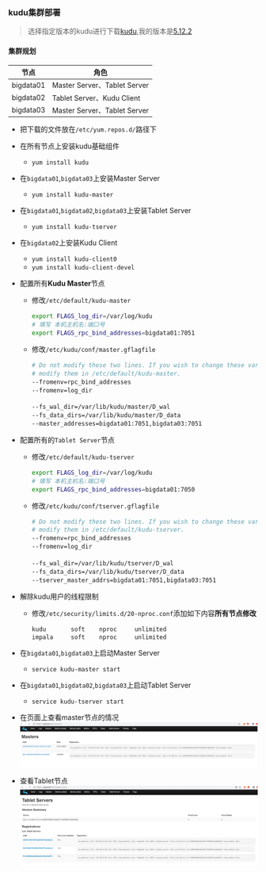 ### kudu集群部署

> 选择指定版本的kudu进行下载[kudu](http://archive.cloudera.com/kudu/),我的版本是[5.12.2](http://archive.cloudera.com/kudu/redhat/7/x86_64/kudu/cloudera-kudu.repo)

#### 集群规划

节点 | 角色
-- | --
bigdata01 | Master Server、Tablet Server
bigdata02 |Tablet Server、Kudu Client
bigdata03 |Master Server、Tablet Server

* 把下载的文件放在`/etc/yum.repos.d/`路径下
* 在所有节点上安装kudu基础组件
  * `yum install kudu`
* 在`bigdata01`,`bigdata03`上安装Master Server
  * `yum install kudu-master`
* 在`bigdata01`,`bigdata02`,`bigdata03`上安装Tablet Server
  * `yum install kudu-tserver`
* 在`bigdata02`上安装Kudu Client
  * `yum install kudu-client0`
  * `yum install kudu-client-devel`
* 配置所有**Kudu Master**节点
  * 修改`/etc/default/kudu-master`
    ```sh
    export FLAGS_log_dir=/var/log/kudu
    # 填写 本机主机名:端口号
    export FLAGS_rpc_bind_addresses=bigdata01:7051
    ```
  * 修改`/etc/kudu/conf/master.gflagfile`
    ```sh
    # Do not modify these two lines. If you wish to change these variables,
    # modify them in /etc/default/kudu-master.
    --fromenv=rpc_bind_addresses
    --fromenv=log_dir

    --fs_wal_dir=/var/lib/kudu/master/D_wal
    --fs_data_dirs=/var/lib/kudu/master/D_data
    --master_addresses=bigdata01:7051,bigdata03:7051
    ```
* 配置所有的`Tablet Server`节点
  * 修改`/etc/default/kudu-tserver`
    ```sh
    export FLAGS_log_dir=/var/log/kudu
    # 填写 本机主机名:端口号
    export FLAGS_rpc_bind_addresses=bigdata01:7050
    ```
  * 修改`/etc/kudu/conf/tserver.gflagfile`
    ```sh
    # Do not modify these two lines. If you wish to change these variables,
    # modify them in /etc/default/kudu-tserver.
    --fromenv=rpc_bind_addresses
    --fromenv=log_dir

    --fs_wal_dir=/var/lib/kudu/tserver/D_wal
    --fs_data_dirs=/var/lib/kudu/tserver/D_data
    --tserver_master_addrs=bigdata01:7051,bigdata03:7051
    ```
* 解除kudu用户的线程限制
  * 修改`/etc/security/limits.d/20-nproc.conf`添加如下内容**所有节点修改**
    ```
    kudu       soft    nproc     unlimited
    impala     soft    nproc     unlimited
    ```

* 在`bigdata01`,`bigdata03`上启动Master Server
  * `service kudu-master start`
* 在`bigdata01`,`bigdata02`,`bigdata03`上启动Tablet Server
  * `service kudu-tserver start`
* 在页面上查看master节点的情况
  ![](./img/image01.png)
* 查看Tablet节点
  ![](./img/image02.png)
